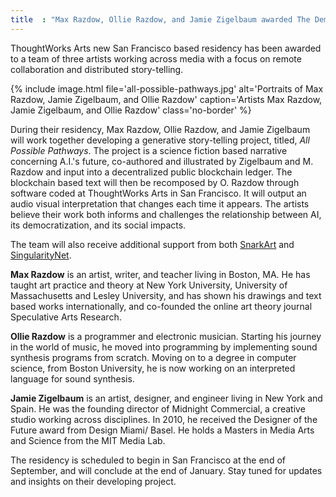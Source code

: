 ```yaml
---
title  : "Max Razdow, Ollie Razdow, and Jamie Zigelbaum awarded The Democratization of AI via Blockchain Residency y"
---
```

ThoughtWorks Arts new San Francisco based residency has been awarded to a team of three artists working across media with a focus on remote collaboration and distributed story-telling.

{% include image.html file='all-possible-pathways.jpg'
   alt='Portraits of Max Razdow, Jamie Zigelbaum, and Ollie Razdow'
   caption='Artists Max Razdow, Jamie Zigelbaum, and Ollie Razdow'
   class='no-border' %}

During their residency, Max Razdow, Ollie Razdow, and Jamie Zigelbaum will work together developing a generative story-telling project, titled, *All Possible Pathways*. The project is a science fiction based narrative concerning A.I.'s future, co-authored and illustrated by Zigelbaum and M. Razdow and input into a decentralized public blockchain ledger. <!--excerpt-ends--> The blockchain based text will then be recomposed by O. Razdow through software coded at ThoughtWorks Arts in San Francisco. It will output an audio visual interpretation that changes each time it appears. The artists believe their work both informs and challenges the relationship between AI, its democratization, and its social impacts.

The team will also receive additional support from both [SnarkArt](https://snark.art/) and [SingularityNet](https://singularitynet.io/).

**Max Razdow** is an artist, writer, and teacher living in Boston, MA.  He has taught art practice and theory at New York University, University of Massachusetts and Lesley University, and has shown his drawings and text based works internationally, and co-founded the online art theory journal Speculative Arts Research.

**Ollie Razdow** is a programmer and electronic musician. Starting his journey in the world of music, he moved into programming by implementing sound synthesis programs from scratch. Moving on to a degree in computer science, from Boston University, he is now working on an interpreted language for sound synthesis.

**Jamie Zigelbaum** is an artist, designer, and engineer living in New York and Spain. He was the founding director of Midnight Commercial, a creative studio working across disciplines. In 2010, he received the Designer of the Future award from Design Miami/ Basel. He holds a Masters in Media Arts and Science from the MIT Media Lab.

The residency is scheduled to begin in San Francisco at the end of September, and will conclude at the end of January.  Stay tuned for updates and insights on their developing project.
